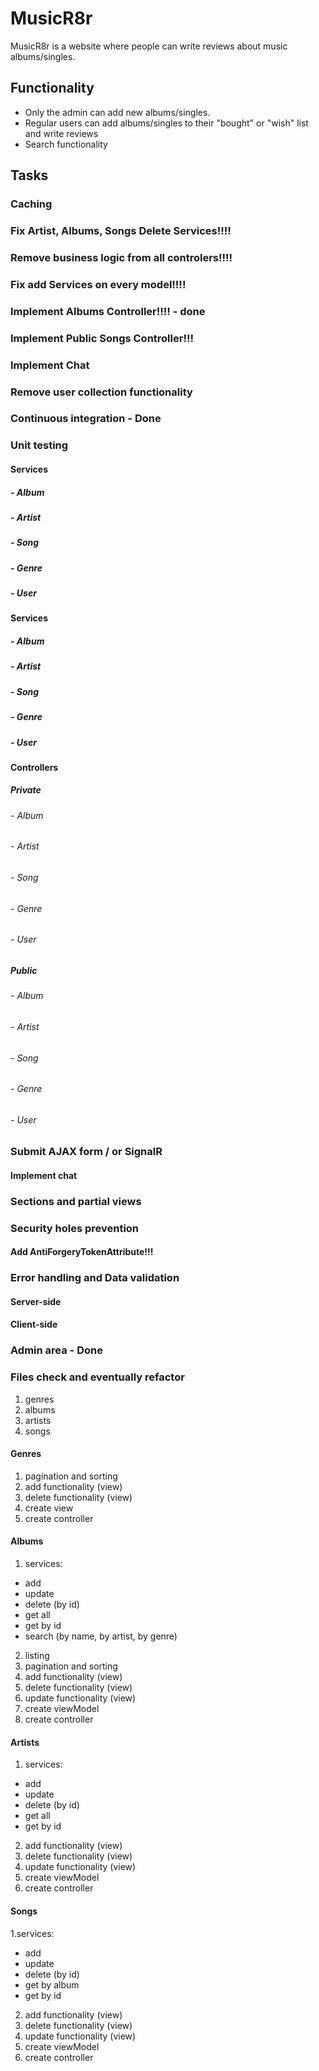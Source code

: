# MusicR8r

MusicR8r is a website where people can write reviews about music albums/singles.

## Functionality

- Only the admin can add new albums/singles.
- Regular users can add albums/singles to their "bought" or "wish" list and write reviews
- Search functionality

## Tasks

### Caching
### Fix Artist, Albums, Songs Delete Services!!!!
### Remove business logic from all controlers!!!!
### Fix add Services on every model!!!!
### Implement Albums Controller!!!! - done
### Implement Public Songs Controller!!!
### Implement Chat

### Remove user collection functionality





### Continuous integration - Done

### Unit testing
#### Services
##### - Album
##### - Artist
##### - Song
##### - Genre
##### - User

#### Services
##### - Album
##### - Artist
##### - Song
##### - Genre
##### - User

#### Controllers
##### Private
###### - Album
###### - Artist
###### - Song
###### - Genre
###### - User

##### Public
###### - Album
###### - Artist
###### - Song
###### - Genre
###### - User

### Submit AJAX form / or SignalR
#### Implement chat

### Sections and partial views

### Security holes prevention
#### Add AntiForgeryTokenAttribute!!!

### Error handling and Data validation
#### Server-side
#### Client-side

### Admin area - Done

### Files check and eventually refactor

1) genres
2) albums
3) artists
4) songs
#### Genres
1. pagination and sorting
2. add functionality (view)
3. delete functionality (view)
4. create view
5. create controller
#### Albums
1. services:
- add
- update
- delete (by id)
- get all
- get by id
- search (by name, by artist, by genre)
2. listing
3. pagination and sorting
4. add functionality (view)
5. delete functionality (view)
6. update functionality (view)
7. create viewModel
8. create controller
#### Artists
1. services:
- add
- update
- delete (by id)
- get all
- get by id
2. add functionality (view)
3. delete functionality (view)
4. update functionality (view)
5. create viewModel
6. create controller
#### Songs
1.services:
- add
- update
- delete (by id)
- get by album
- get by id
2. add functionality (view)
3. delete functionality (view)
4. update functionality (view)
5. create viewModel
6. create controller

